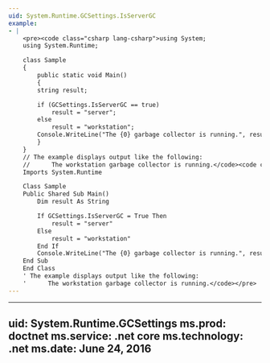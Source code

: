```yaml
---
uid: System.Runtime.GCSettings.IsServerGC
example:
- |
    <pre><code class="csharp lang-csharp">using System;
    using System.Runtime;

    class Sample
    {
        public static void Main()
        {
        string result;

        if (GCSettings.IsServerGC == true)
            result = "server";
        else
            result = "workstation";
        Console.WriteLine("The {0} garbage collector is running.", result);
        }
    }
    // The example displays output like the following:
    //      The workstation garbage collector is running.</code><code class="vb lang-vb">Imports System
    Imports System.Runtime

    Class Sample
    Public Shared Sub Main()
        Dim result As String

        If GCSettings.IsServerGC = True Then
            result = "server"
        Else
            result = "workstation"
        End If
        Console.WriteLine("The {0} garbage collector is running.", result)
    End Sub
    End Class
    ' The example displays output like the following:
    '      The workstation garbage collector is running.</code></pre>
---
```


---
uid: System.Runtime.GCSettings
ms.prod: doctnet
ms.service: .net core
ms.technology: .net
ms.date: June 24, 2016
---
